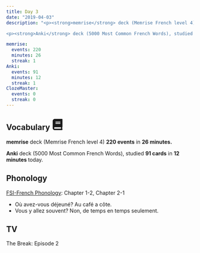 ```yaml
---
title: Day 3
date: "2019-04-03"
description: "<p><strong>memrise</strong> deck (Memrise French level 4) <strong>220 events</strong> in <strong>26 minutes.</strong></p>

<p><strong>Anki</strong> deck (5000 Most Common French Words), studied <strong>91 cards</strong> in <strong>12 minutes </strong>today.</p>"

memrise: 
  events: 220
  minutes: 26
  streak: 1
Anki:
  events: 91
  minutes: 12
  streak: 1
ClozeMaster:
  events: 0
  streak: 0
---
```


<h2>Vocabulary <svg height="30" width="30" aria-hidden="true" focusable="false" data-prefix="fas" data-icon="book" class="svg-inline--fa fa-book fa-w-14" role="img" xmlns="http://www.w3.org/2000/svg" viewBox="0 0 448 512"><path fill="currentColor" d="M448 360V24c0-13.3-10.7-24-24-24H96C43 0 0 43 0 96v320c0 53 43 96 96 96h328c13.3 0 24-10.7 24-24v-16c0-7.5-3.5-14.3-8.9-18.7-4.2-15.4-4.2-59.3 0-74.7 5.4-4.3 8.9-11.1 8.9-18.6zM128 134c0-3.3 2.7-6 6-6h212c3.3 0 6 2.7 6 6v20c0 3.3-2.7 6-6 6H134c-3.3 0-6-2.7-6-6v-20zm0 64c0-3.3 2.7-6 6-6h212c3.3 0 6 2.7 6 6v20c0 3.3-2.7 6-6 6H134c-3.3 0-6-2.7-6-6v-20zm253.4 250H96c-17.7 0-32-14.3-32-32 0-17.6 14.4-32 32-32h285.4c-1.9 17.1-1.9 46.9 0 64z"></path></svg></h2>
<p><strong>memrise</strong> deck (Memrise French level 4) <strong>220 events</strong> in <strong>26 minutes.</strong></p>

<p><strong>Anki</strong> deck (5000 Most Common French Words), studied <strong>91 cards</strong> in <strong>12 minutes </strong>today.</p>

<h2>Phonology</h2>

[FSI-French Phonology](https://www.livelingua.com/french/courses/fsi/French_Phonology/): Chapter 1-2, Chapter 2-1

<ul>
  <li>Où avez-vous déjeuné? Au café a côte.</li>
  <li>Vous y allez souvent? Non, de temps en temps seulement.</li>
</ul>

<h2>TV</h2>
The Break: Episode 2
